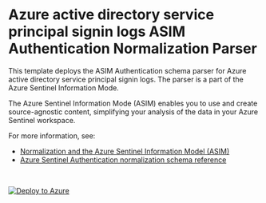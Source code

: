 # Azure active directory service principal signin logs ASIM Authentication Normalization Parser

This template deploys the ASIM Authentication schema parser for Azure active directory service principal signin logs. The parser is a part of the Azure Sentinel Information Mode.

The Azure Sentinel Information Mode (ASIM) enables you to use and create source-agnostic content, simplifying your analysis of the data in your Azure Sentinel workspace.

For more information, see:

- [Normalization and the Azure Sentinel Information Model (ASIM)](https://aka.ms/AzSentinelNormalization)
- [Azure Sentinel Authentication normalization schema reference](https://aka.ms/AzSentinelAuthenticationDoc)

<br>
 

[![Deploy to Azure](https://aka.ms/deploytoazurebutton)](https://portal.azure.com/#create/Microsoft.Template/uri/https%3A%2F%2Fraw.githubusercontent.com%2FAzure%2FAzure-Sentinel%2Fdev%2FAuthentication%2FParsers%2FASimAuthentication%2FARM%2FAuthAADServicePrincipalSignInLogs%2FAuthAADServicePrincipalSignInLogs.json)

